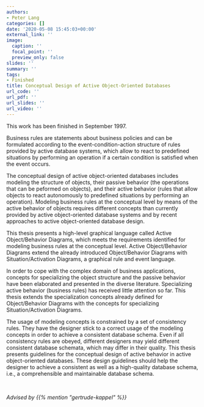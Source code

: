 ```yaml
---
authors:
- Peter Lang
categories: []
date: '2020-05-08 15:45:03+00:00'
external_link: ''
image:
  caption: ''
  focal_point: ''
  preview_only: false
slides: ''
summary: ''
tags:
- Finished
title: Conceptual Design of Active Object-Oriented Databases
url_code: ''
url_pdf: ''
url_slides: ''
url_video: ''
---
```


This work has been finished in September 1997.

Business rules are statements about business policies and can be formulated according to the event-condition-action structure of rules provided by active database systems, which allow to react to predefined situations by performing an operation if a certain condition is satisfied when the event occurs.

The conceptual design of active object-oriented databases includes modeling the structure of objects, their passive behavior (the operations that can be peformed on objects), and their active behavior (rules that allow objects to react autonomously to predefined situations by performing an operation). Modeling business rules at the conceptual level by means of the active behavior of objects requires different concepts than currently provided by active object-oriented database systems and by recent approaches to active object-oriented database design.

This thesis presents a high-level graphical language called Active Object/Behavior Diagrams, which meets the requirements identified for modeling business rules at the conceptual level. Active Object/Behavior Diagrams extend the already introduced Object/Behavior Diagrams with Situation/Activation Diagrams, a graphical rule and event language.

In order to cope with the complex domain of business applications, concepts for specializing the object structure and the passive behavior have been elaborated and presented in the diverse literature. Specializing active behavior (business rules) has received little attention so far. This thesis extends the specialization concepts already defined for Object/Behavior Diagrams with the concepts for specializing Situation/Activation Diagrams.

The usage of modeling concepts is constrained by a set of consistency rules. They have the designer stick to a correct usage of the modeling concepts in order to achieve a consistent database schema. Even if all consistency rules are obeyed, different designers may yield different consistent database schemata, which may differ in their quality. This thesis presents guidelines for the conceptual design of active behavior in active object-oriented databases. These design guidelines should help the designer to achieve a consistent as well as a high-quality database schema, i.e., a comprehensible and maintainable database schema.

&nbsp;

*Advised by {{% mention "gertrude-kappel" %}}*
